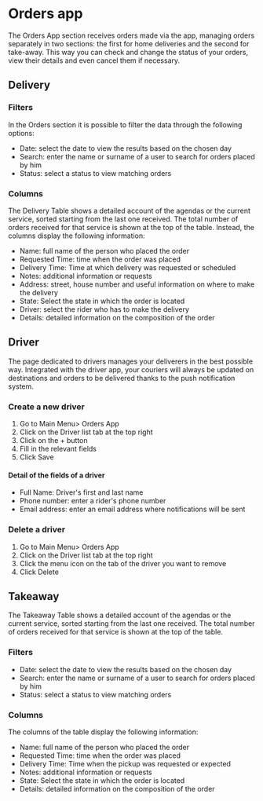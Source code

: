 # Orders app

The Orders App section receives orders made via the app, managing orders separately in two sections: the first for home deliveries and the second for take-away. This way you can check and change the status of your orders, view their details and even cancel them if necessary.

## Delivery

### Filters

In the Orders section it is possible to filter the data through the following options:

- Date: select the date to view the results based on the chosen day
- Search: enter the name or surname of a user to search for orders placed by him
- Status: select a status to view matching orders

### Columns

The Delivery Table shows a detailed account of the agendas or the current service, sorted starting from the last one received. The total number of orders received for that service is shown at the top of the table. Instead, the columns display the following information:

* Name: full name of the person who placed the order
* Requested Time: time when the order was placed
* Delivery Time: Time at which delivery was requested or scheduled
* Notes: additional information or requests
* Address: street, house number and useful information on where to make the delivery
* State: Select the state in which the order is located
* Driver: select the rider who has to make the delivery
* Details: detailed information on the composition of the order

## Driver

The page dedicated to drivers manages your deliverers in the best possible way. Integrated with the driver app, your couriers will always be updated on destinations and orders to be delivered thanks to the push notification system.

### Create a new driver

1. Go to Main Menu> Orders App
2. Click on the Driver list tab at the top right
3. Click on the + button
4. Fill in the relevant fields
5. Click Save

#### Detail of the fields of a driver

* Full Name: Driver's first and last name
* Phone number: enter a rider's phone number
* Email address: enter an email address where notifications will be sent

### Delete a driver

1. Go to Main Menu> Orders App
2. Click on the Driver list tab at the top right
3. Click the menu icon on the tab of the driver you want to remove
4. Click Delete

## Takeaway

The Takeaway Table shows a detailed account of the agendas or the current service, sorted starting from the last one received. The total number of orders received for that service is shown at the top of the table.

### Filters

- Date: select the date to view the results based on the chosen day
- Search: enter the name or surname of a user to search for orders placed by him
- Status: select a status to view matching orders

### Columns

The columns of the table display the following information:

* Name: full name of the person who placed the order
* Requested Time: time when the order was placed
* Delivery Time: Time when the pickup was requested or expected
* Notes: additional information or requests
* State: Select the state in which the order is located
* Details: detailed information on the composition of the order
